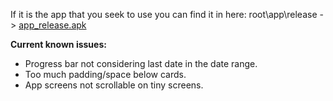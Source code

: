 If it is the app that you seek to use you can find it in here: root\app\release -> [app_release.apk](https://github.com/spewedprojects/MeditationTracker/blob/master/app/release/app-release.apk)


**Current known issues:**
- Progress bar not considering last date in the date range.
- Too much padding/space below cards.
- App screens not scrollable on tiny screens.
